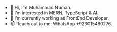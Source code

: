 - 👋 Hi, I’m Muhammad Numan.
- 👀 I’m interested in MERN, TypeScript & AI.
- 🌱 I’m currently working as FrontEnd Developer.
- 📫 Reach out to me: WhatsApp +923015480276.

<!---
muhammadnuman1305/muhammadnuman1305 is a ✨ special ✨ repository because its `README.md` (this file) appears on your GitHub profile.
You can click the Preview link to take a look at your changes.
--->
